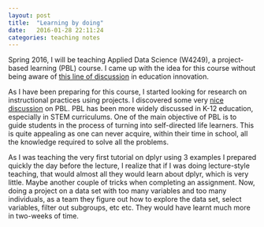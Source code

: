 ```yaml
---
layout: post
title:  "Learning by doing"
date:   2016-01-28 22:11:24
categories: teaching notes
---
```

Spring 2016, I will be teaching Applied Data Science (W4249), a project-based learning (PBL) course. I came up with the idea for this course without being aware of [this line of discussion](https://en.wikipedia.org/wiki/Project-based_learning) in education innovation.   
  
As I have been preparing for this course, I started looking for research on instructional practices using projects. I discovered some very [nice discussion](http://web.stanford.edu/dept/CTL/cgi-bin/docs/newsletter/problem_based_learning.pdf) on PBL. PBL has been more widely discussed in K-12 education, especially in STEM curriculums. One of the main objective of PBL is to guide students in the process of turning into self-directed life learners. This is quite appealing as one can never acquire, within their time in school, all the knowledge required to solve all the problems.   
  
As I was teaching the very first tutorial on dplyr using 3 examples I prepared quickly the day before the lecture, I realize that if I was doing lecture-style teaching, that would almost all they would learn about dplyr, which is very little. Maybe another couple of tricks when completing an assignment. Now, doing a project on a data set with too many variables and too many individuals, as a team they figure out how to explore the data set, select variables, filter out subgroups, etc etc. They would have learnt much more in two-weeks of time. 